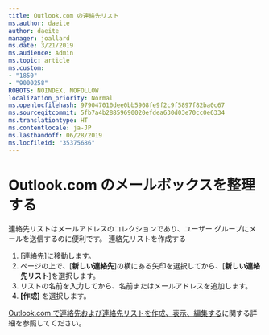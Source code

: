 ```yaml
---
title: Outlook.com の連絡先リスト
ms.author: daeite
author: daeite
manager: joallard
ms.date: 3/21/2019
ms.audience: Admin
ms.topic: article
ms.custom:
- "1850"
- "9000258"
ROBOTS: NOINDEX, NOFOLLOW
localization_priority: Normal
ms.openlocfilehash: 979047010dee0bb5908fe9f2c9f5897f82ba0c67
ms.sourcegitcommit: 5fb7a4b28859690020efdea630d03e70cc0e6334
ms.translationtype: HT
ms.contentlocale: ja-JP
ms.lasthandoff: 06/28/2019
ms.locfileid: "35375686"
---
```

# <a name="organizing-your-outlookcom-mailbox"></a>Outlook.com のメールボックスを整理する

連絡先リストはメールアドレスのコレクションであり、ユーザー グループにメールを送信するのに便利です。 連絡先リストを作成する

1. [[連絡先](https://outlook.live.com/people/)]に移動します。
1. ページの上で、[**新しい連絡先**]の横にある矢印を選択してから、[**新しい連絡先リスト**]を選択します。
1. リストの名前を入力してから、名前またはメールアドレスを追加します。
1. **[作成]** を選択します。

[Outlook.com で連絡先および連絡先リストを作成、表示、編集する](https://support.office.com/article/5b909158-036e-4820-92f7-2a27f57b9f01)に関する詳細を参照してください。
